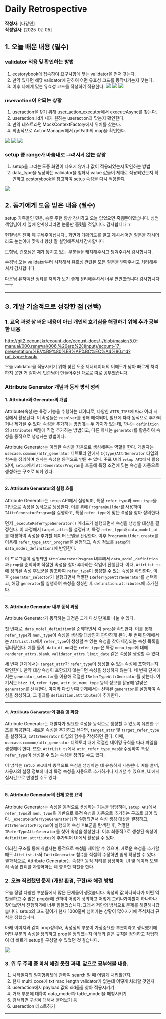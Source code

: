 # Daily Retrospective

**작성자**: [나강민]  
**작성일시**: [2025-02-05]

## 1. 오늘 배운 내용 (필수)

### validator 적용 및 확인하는 방법
1. ecstorybook에 접속하여 요구사항에 맞는 validator을 먼저 찾는다.
2. 만약 있다면 해당 validator에 관하여 어떤 유효성 코드를 동작시키는지 찾는다.
3. 이후 나에게 맞는 유효성 코드를 작성하여 적용한다.
![](./ref/nkm/image.png)
![](./ref/nkm/image-2.png)
![](./ref/nkm/image-1.png)


### useraction이 안되는 상황
1. useraction을 찾기 위해 user_action_executor에서 executeAsync를 찾는다.
2. useraction_id가 내가 원하는 useraction과 맞는지 확인한다.
3. 만약 테스트라면 MockContextFactory에서 위치를 찾는다.
4. 최종적으로 ActionManager에서 getPath의 map을 확인한다. 


![](./ref/nkm/image-5.png)
![](./ref/nkm/image-3.png)
![](./ref/nkm/image-4.png)


### setup 중 range가 마음대로 그려지지 않는 상황
1. setup을 그리는 도중 화면이 나오지 않거나 값이 적용되었는지 확인하는 방법
2. data_type을 담당하는 validator을 찾아서 value 값들이 제대로 적용되었는지 확인하고 ecstorybook을 참고하여 setup 속성을 다시 적용한다.

![](./ref/nkm/image-6.png)


## 2. 동기에게 도움 받은 내용 (필수)

setup 가족들인 민준, 승준 주현 항상 감사하고 오늘 없었으면 죽음뿐이였습니다.
성범책임님이 제 옆에 안계셨더라면 눈물만 흘렸을 것입니다. 감사합니다 ㅜ

현철님은 진짜 제 구세주이십니다.. 화면과 기획의도를 알고 계셔서 어떤 질문을 하시더라도 눈높이에 맞춰서 항상 잘 설명해주셔서 감사합니다 

도형님, 건호님은 제가 놓치고 있는 부분들을 캐치해주시고 챙겨주셔서 감사합니다.

수경님 오늘 validator부터 시작해서 유효성 관련된 모든 질문을 받아주시고 처리해주셔서 감사합니다

다은님 유저액션 정리를 저희가 보기 좋게 정리해주셔서 너무 편안했습니다 감사합니다 ㅜㅜ


---

## 3. 개발 기술적으로 성장한 점 (선택)

### 1. 교육 과정 상 배운 내용이 아닌 개인적 호기심을 해결하기 위해 추가 공부한 내용
http://git2.ecount.kr/ecount-doc/ecount-docs/-/blob/master/5.0-manual/000.renewal/006.%20erp%20(input)/ecount-17-presentation/%EA%B9%80%EB%AF%BC%EC%A4%80.md?ref_type=heads

오늘 validator을 적용시키기 위해 찾던 도중 제너레이터의 이해도가 낮아 빠르게 처리하지 못한 거 같아서, 민준님이 만들어주신 자료로 따로 공부했습니다. 

### **Attribute Generator 개념과 동작 방식 정리**

#### **1. Attribute와 Generator의 개념**
Attribute(속성)는 특정 기능을 수행하는 데이터로, 다양한 `ATTR_TYPE`에 따라 여러 시점에서 활용된다. 이 속성들은 `resolver`를 통해 해석되며, 필요에 따라 동적으로 추가되거나 제거될 수 있다. 속성을 추가하는 방법에는 두 가지가 있는데, 하나는 `definition`의 `attributes` 배열에 직접 추가하는 방법이고, 다른 하나는 `generator`를 활용하여 속성을 동적으로 생성하는 방법이다.

Attribute Generator는 이러한 속성을 자동으로 생성해주는 역할을 한다. 개발자는 `usecase.common/attr_generator` 디렉토리 안에서 `I{type}AttrGenerator` 타입의 함수를 정의하여 원하는 속성을 동적으로 만들 수 있다. 주로 UI의 `setup API`에서 활용되며, `setup`에서 `AttrGeneratorProgram`을 호출해 특정 조건에 맞는 속성을 자동으로 생성하는 구조로 되어 있다.

---

#### **2. Attribute Generator의 실행 흐름**
Attribute Generator는 `setup` API에서 실행되며, 특정 `refer_type`과 `menu_type`을 기반으로 속성을 동적으로 생성한다. 이를 위해 `ProgramBuilder`를 사용하여 `IAttrGeneratorProgram`을 실행하고, 특정 `refer_type`에 맞는 속성을 찾아 정의한다.

먼저 `_executeReferTypeGenerator()` 메서드가 실행되면서 속성을 생성할 대상을 결정한다. 이 과정에서 `target_attrs`를 설정하고, 특정 `refer_type`과 `data_model_id`를 매칭하여 속성을 추가할 데이터 모델을 선정한다. 이후 `ProgramBuilder.create`를 이용해 `refer_type_attr_program`을 실행하고, 속성 정보를 `setup`의 `data_model_definitions`에 반영한다.

이 프로그램이 실행되면 `AttrGeneratorProgram` 내부에서 `data_model_definition`과 `prop`을 순회하며 적절한 속성을 찾아 추가하는 작업이 진행된다. 이때, `AttrList.ts`에 정의된 속성 후보군을 참조하여 `refer_type`이 생성할 수 있는 속성을 확인한다. 이후 `generator_selector`가 실행되면서 적절한 `IReferTypeAttrGenerator`를 선택하고, 해당 `generator`를 실행하여 속성을 생성한 후 `definition.attributes`에 추가한다.

---

#### **3. Attribute Generator 내부 동작 과정**
Attribute Generator가 동작하는 과정은 크게 다섯 단계로 나눌 수 있다.

첫 번째로, `data_model_definition`을 순회하면서 각 `prop`을 확인한다. 이를 통해 `refer_type`과 `menu_type`이 속성을 생성할 대상인지 판단하게 된다. 두 번째 단계에서는 `AttrList.ts`에서 `refer_type`이 생성할 수 있는 속성을 찾아 매칭되는 속성 목록을 필터링한다. 예를 들어, `data_dt_no`라는 `refer_type`은 특정 `menu_type`에 대해 `renderer_attrs.blank`, `validator_attrs.limit_date` 같은 속성을 생성할 수 있다.

세 번째 단계에서는 `target_attr`가 `refer_type`이 생성할 수 있는 속성에 포함되는지 확인한다. 만약 대상 속성이 포함되지 않는다면 속성을 생성하지 않는다. 네 번째 단계에서는 `generator_selector`를 이용해 적절한 `IReferTypeAttrGenerator`를 찾는다. 여기서는 `bizz_id`, `refer_type`, `attr_id`, `menu_type` 등의 정보를 활용해 알맞은 `generator`를 선택한다. 마지막 다섯 번째 단계에서는 선택된 `generator`를 실행하여 속성을 생성하고, 그 결과를 `definition.attributes`에 추가한다.

---

#### **4. Attribute Generator의 활용 및 확장**
Attribute Generator는 개발자가 필요한 속성을 동적으로 생성할 수 있도록 유연한 구조를 제공한다. 새로운 속성을 추가하고 싶다면, `target_attr` 및 `target_refer_type`을 설정하고, `IAttrGenerator` 타입의 함수를 작성하면 된다. 이때, `usecase.common/attr_generator` 디렉토리 내에 적절한 네이밍 규칙을 따라 파일을 생성해야 한다. 또한, `AttrList.ts`에서 `attr_refer_type_map`을 수정하여 특정 `refer_type`이 생성할 수 있는 속성을 정의할 수도 있다.

이 방식은 `setup API`에서 동적으로 속성을 생성하는 데 유용하게 사용된다. 예를 들어, 사용자의 설정 정보에 따라 특정 속성을 자동으로 추가하거나 제거할 수 있으며, UI에서 실시간으로 반영할 수도 있다.

---

#### **5. Attribute Generator의 전체 흐름 요약**
Attribute Generator는 속성을 동적으로 생성하는 기능을 담당하며, `setup API`에서 `refer_type`과 `menu_type`을 기반으로 특정 속성을 자동으로 추가하는 구조로 되어 있다. `_executeReferTypeGenerator()`가 실행되면서 속성 생성 대상을 결정하고, `AttrGeneratorProgram`이 실행되어 속성 후보군을 탐색한 후, 적절한 `IReferTypeAttrGenerator`를 찾아 속성을 생성한다. 이후 최종적으로 생성된 속성이 `definition.attributes`에 추가되어 UI에서 활용될 수 있다.

이러한 구조를 통해 개발자는 동적으로 속성을 제어할 수 있으며, 새로운 속성을 추가할 때도 `AttrList.ts`와 `IAttrGenerator` 함수를 적절히 수정하면 쉽게 확장할 수 있다. 결과적으로, Attribute Generator는 속성의 동적 처리를 담당하며, UI 및 데이터 모델의 속성 관리를 자동화하는 데 중요한 역할을 한다.



### 2. 오늘 직면했던 문제 (개발 환경, 구현)와 해결 방법

오늘 정말 다양한 부분들에서 많은 문제들이 생겼습니다. 속성의 값 하나하나가 어떤 역할을하고 수 많은 prop들에 관하여 어떻게 정의하고 어떻게 그려나가야할지 하나하나 찾아보면서 진행하기에 너무 힘들었습니다. 그래서 저만의 방식으로 문제를 해결해나갔습니다. setup의 코드 길이가 현재 1000줄이 넘어가는 상황이 많아지기에 주석처리 규칙을 정했습니다. 

아래 이미지와 같이 prop정의와, 속성정의 부분이 가장중요한 부분이라고 생각했기에 어떤 부분의 속성을 정의하고 prop을 정의했는지 아래와 같은 규칙을 정의하고 작업하여 더 빠르게 setup을 구성할 수 있었던 것 같습니다.


![](./ref/nkm/image-7.png)


### 3. 위 두 주제 중 미처 해결 못한 과제. 앞으로 공부해볼 내용.
1. 시작일자의 일자형위젯에 관하여 search 일 때 어떻게 처리할건지.
2. 현재 multi_code에 txt max_length validator가 없는데 어떻게 처리할 것인지
3. useraction에서 payload 값의 sid들을 찾아 적용시키기
4. 거래 부분에 대하여 data_model과 table_model을 매칭시키기
5. 검색화면 구성에 대해서 물어보기 등
6. useraction 테스트하기 


---

